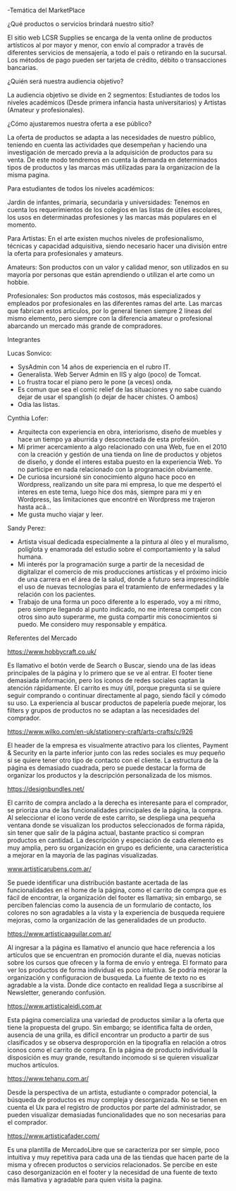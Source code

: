 -Temática del MarketPlace

¿Qué productos o servicios brindará nuestro sitio? 

El sitio web LCSR Supplies se encarga de la venta online de productos artísticos al por mayor y menor, con envío al comprador a través de diferentes servicios de mensajería, a todo el país o retirando en la sucursal. Los métodos de pago pueden ser tarjeta de crédito, débito o transacciones bancarias.

¿Quién será nuestra audiencia objetivo?

La audiencia objetivo se divide en 2 segmentos:
Estudiantes de todos los niveles académicos (Desde primera infancia hasta universitarios) y 
Artistas (Amateur y profesionales). 

¿Cómo ajustaremos nuestra oferta a ese público? 

La oferta de productos se adapta a las necesidades de nuestro público, teniendo en cuenta las actividades que desempeñan y haciendo una investigación de mercado previa a la adquisición de productos para su venta. De este modo tendremos en cuenta la demanda en determinados tipos de productos y las marcas más utilizadas para la organizacion de la misma pagina.  

Para estudiantes de todos los niveles académicos: 

Jardin de infantes, primaria, secundaria y universidades: Tenemos en cuenta los requerimientos de los colegios en las listas de útiles escolares, los usos  en determinadas profesiones y las marcas más populares en el momento. 

Para Artistas: 
En el arte existen muchos niveles de profesionalismo, técnicas y capacidad adquisitiva, siendo necesario hacer una división entre la oferta para profesionales y amateurs. 

Amateurs: 
Son productos con un valor y calidad menor, son utilizados en su mayoría por personas que están aprendiendo o utilizan el arte como un hobbie. 

Profesionales: 
Son productos más costosos, más especializados y empleados por profesionales en las diferentes ramas del arte.
Las marcas que fabrican estos articulos, por lo general  tienen siempre 2 líneas del mismo elemento, pero siempre con la diferencia amateur o profesional abarcando un mercado más grande de compradores. 

Integrantes

Lucas Sonvico:
- SysAdmin con 14 años de experiencia en el rubro IT. 
- Generalista. Web Server Admin en IIS y algo (poco) de Tomcat. 
- Lo frustra tocar el piano pero le pone (a veces) onda. 
- Es comun que sea el comic relief de las situaciones y no sabe cuando dejar de usar el spanglish (o dejar de hacer chistes. O ambos)
- Odia las listas.

Cynthia Lofer:
- Arquitecta con experiencia en obra, interiorismo, diseño de muebles y hace un tiempo ya aburrida y desconectada de esta profesión.
- Mi primer acercamiento a algo relacionado con una Web, fue en el 2010 con la creación y gestión de una tienda on line de productos y objetos de diseño, y donde el interes estaba puesto en la experiencia Web. Yo no participe en nada relacionado con la programación obviamente.
- De curiosa incursioné sin conocimiento alguno hace poco en Wordpress, realizando un site para mi empresa, lo que me despertó el interes en este tema, luego hice dos más, siempre para mi y en Wordpress, las limitaciones que encontré en Wordpress me trajeron hasta acá...
- Me gusta mucho viajar y leer.

Sandy Perez: 
- Artista visual dedicada especialmente a la pintura al óleo y el muralismo, políglota y enamorada del estudio sobre el comportamiento y la salud humana.
- Mi interés por la programación surge a partir de la necesidad de digitalizar el comercio de mis producciones artísticas y el próximo inicio de una carrera en el área de la salud, donde a futuro sera imprescindible el uso de nuevas tecnologías para el tratamiento de enfermedades y la relación con los pacientes.
- Trabajo de una forma un poco diferente a lo esperado, voy a mi ritmo, pero siempre llegando al punto indicado, no me interesa competir con otros sino auto superarme, me gusta compartir mis conocimientos si puedo. Me considero muy responsable y empática.



Referentes del Mercado 

https://www.hobbycraft.co.uk/

Es llamativo el botón verde de Search o Buscar, siendo una de las ideas principales de la página y lo primero que se ve al entrar. El footer tiene demasiada información, pero los iconos de redes sociales captan la atención rápidamente. El carrito es muy útil, porque pregunta si se quiere seguir comprando o continuar directamente al pago, siendo fácil y cómodo su uso. La experiencia al buscar productos de papelería puede mejorar, los filters y grupos de productos no se adaptan a las necesidades del comprador. 

https://www.wilko.com/en-uk/stationery-craft/arts-crafts/c/926  

El header de la empresa es visualmente atractivo para los clientes, Payment & Security en la parte inferior junto con las redes sociales es muy pequeño si se quiere tener otro tipo de contacto con el cliente. La estructura de la página es demasiado cuadrada, pero se puede destacar la forma de organizar los productos y la descripción personalizada de los mismos. 

https://designbundles.net/

El carrito de compra anclado a la derecha es interesante para el comprador, se prioriza una de las funcionalidades principales de la página, la compra. Al seleccionar el icono verde de este carrito, se despliega una pequeña ventana donde se visualizan los productos seleccionados de forma rápida, sin tener que salir de la página actual, bastante practico si compran productos en cantidad. La descripción y especiación de cada elemento es muy amplia, pero su organización en grupo es deficiente, una característica a mejorar en la mayoría de las paginas visualizadas. 

www.artisticarubens.com.ar/

Se puede identificar una distribución bastante acertada de las funcionalidades en el home de la página, como el carrito de compra que es fácil de encontrar, la organización del footer es llamativa; sin embargo, se perciben falencias como la ausencia de un formulario de contacto, los colores no son agradables a la vista y la experiencia de busqueda requiere mejoras, como la organización de las generalidades de un producto. 

https://www.artisticaaguilar.com.ar/

Al ingresar a la página es llamativo el anuncio que hace referencia a los artículos que se encuentran en promoción durante el día, nuevas noticias sobre los cursos que ofrecen y la forma de envío y entrega. El formato para ver los productos de forma individual es poco intuitiva. Se podría mejorar la organización y configuracion de busqueda. La fuente de texto no es agradable a la vista. Donde dice contacto en realidad llega a suscribirse al Newsletter, generando confusión. 

https://www.artisticaleidi.com.ar

Esta página comercializa una variedad de productos similar a la oferta que tiene la propuesta del grupo. Sin embargo; se identifica falta de orden, ausencia de una grilla, es difícil encontrar un producto a partir de sus clasificados y se observa desproporción en la tipografía en relación a otros iconos como el carrito de compra. En la página de producto individual la disposición es muy grande, resultando incomodo si se quieren visualizar muchos artículos.  

https://www.tehanu.com.ar/

Desde la perspectiva de un artista, estudiante o comprador potencial, la búsqueda de productos es muy compleja y desorganizada. No se tienen en cuenta el Ux para el registro de productos por parte del administrador, se pueden visualizar demasiadas funcionalidades que no son necesarias para el comprador. 

https://www.artisticafader.com/

Es una plantilla de MercadoLibre que se caracteriza por ser simple, poco intuitiva y muy repetitiva para cada una de las tiendas que hacen parte de la misma y ofrecen productos o servicios relacionados. Se percibe en este caso desorganización en el footer y la necesidad de una fuente de texto más llamativa y agradable para quien visita la pagina. 
 

